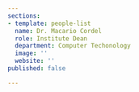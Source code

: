 ```yaml
---
sections:
- template: people-list
  name: Dr. Macario Cordel
  role: Institute Dean
  department: Computer Techonology
  image: ''
  website: ''
published: false

---
```


